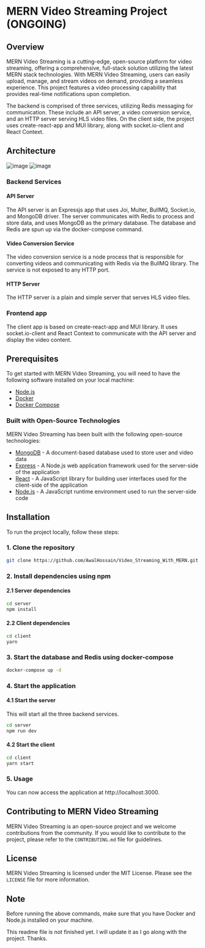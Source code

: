 # MERN Video Streaming Project (ONGOING)

## Overview

MERN Video Streaming is a cutting-edge, open-source platform for video
streaming, offering a comprehensive, full-stack solution utilizing the latest
MERN stack technologies. With MERN Video Streaming, users can easily upload,
manage, and stream videos on demand, providing a seamless experience. This
project features a video processing capability that provides real-time
notifications upon completion.

The backend is comprised of three services, utilizing Redis messaging for
communication. These include an API server, a video conversion service, and an
HTTP server serving HLS video files. On the client side, the project uses
create-react-app and MUI library, along with socket.io-client and React Context.

## Architecture

![image](https://user-images.githubusercontent.com/497812/220627727-04a26928-71df-4c9b-9637-92289a2beee2.png)
![image](https://github.com/AwalHossain/video_streaming_service_server/assets/80216813/9e6b1889-c9d6-45d8-806e-27865f674912)



### Backend Services

#### API Server

The API server is an Expressjs app that uses Joi, Multer, BullMQ, Socket.io, and
MongoDB driver. The server communicates with Redis to process and store data,
and uses MongoDB as the primary database. The database and Redis are spun up via
the docker-compose command.

#### Video Conversion Service

The video conversion service is a node process that is responsible for
converting videos and communicating with Redis via the BullMQ library. The
service is not exposed to any HTTP port.

#### HTTP Server

The HTTP server is a plain and simple server that serves HLS video files.

### Frontend app

The client app is based on create-react-app and MUI library. It uses
socket.io-client and React Context to communicate with the API server and
display the video content.

## Prerequisites

To get started with MERN Video Streaming, you will need to have the following
software installed on your local machine:

- [Node.js](https://nodejs.org/en/)
- [Docker](https://www.docker.com/)
- [Docker Compose](https://docs.docker.com/compose/)

### Built with Open-Source Technologies

MERN Video Streaming has been built with the following open-source technologies:

- [MongoDB](https://www.mongodb.com/) - A document-based database used to store
  user and video data
- [Express](https://expressjs.com/) - A Node.js web application framework used
  for the server-side of the application
- [React](https://reactjs.org/) - A JavaScript library for building user
  interfaces used for the client-side of the application
- [Node.js](https://nodejs.org/en/) - A JavaScript runtime environment used to
  run the server-side code

## Installation

To run the project locally, follow these steps:

### 1. Clone the repository

```bash
git clone https://github.com/AwalHossain/Video_Streaming_With_MERN.git
```

### 2. Install dependencies using npm

#### 2.1 Server dependencies

```bash
cd server
npm install
```

#### 2.2 Client dependencies

```bash
cd client
yarn
```

### 3. Start the database and Redis using docker-compose

```bash
docker-compose up -d
```

### 4. Start the application

#### 4.1 Start the server

This will start all the three backend services.

```bash
cd server
npm run dev
```

#### 4.2 Start the client

```bash
cd client
yarn start
```

### 5. Usage

You can now access the application at http://localhost:3000.

## Contributing to MERN Video Streaming

MERN Video Streaming is an open-source project and we welcome contributions from
the community. If you would like to contribute to the project, please refer to
the `CONTRIBUTING.md` file for guidelines.

## License

MERN Video Streaming is licensed under the MIT License. Please see the `LICENSE`
file for more information.

## Note

Before running the above commands, make sure that you have Docker and Node.js
installed on your machine.

This readme file is not finished yet. I will update it as I go along with the
project. Thanks.
